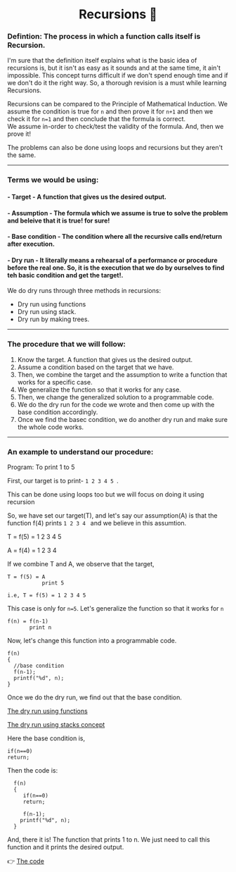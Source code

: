  <h1 align="center"> Recursions 🔄 </h1> 
 
 ### Defintion: The process in which a function calls itself is Recursion.
 
 I'm sure that the definition itself explains what is the basic idea of recursions is, but it isn't as easy as it sounds and at the same time, it ain't impossible.
 This concept turns difficult if we don't spend enough time and if we don't do it the right way. So, a thorough revision is a must while learning Recursions.
 
 Recursions can be compared to the Principle of Mathematical Induction. We assume the condition is true for `n` and then prove it for `n+1` and then we check it for `n=1` 
 and then conclude that the formula is correct.  
 We assume in-order to check/test the validity of the formula. And, then we prove it!
 
 The problems can also be done using loops and recursions but they aren't the same.
 
 ----
 ### Terms we would be using:
 #### - Target - A function that gives us the desired output.
 #### - Assumption - The formula which we assume is true to solve the problem and beleive that it is true! for sure!
 #### - Base condition - The condition where all the recursive calls end/return after execution.
 #### - Dry run - It literally means a rehearsal of a performance or procedure before the real one. So, it is the execution that we do by ourselves to find teh basic condition and get the target!.
 
 We do dry runs through three methods in recursions:
  - Dry run using functions
  - Dry run using stack.
  - Dry run by making trees.

 ----
 ### The procedure that we will follow:
 1. Know the target. A function that gives us the desired output.
 2. Assume a condition based on the target that we have.
 3. Then, we combine the target and the assumption to write a function that works for a specific case.
 4. We generalize the function so that it works for any case.
 5. Then, we change the generalized solution to a programmable code.
 6. We do the dry run for the code we wrote and then come up with the base condition accordingly.
 7. Once we find the basec condition, we do another dry run and make sure the whole code works.

----
 
### An example to understand our procedure:
 Program: To print 1 to 5
 
 First, our target is to print- `1 2 3 4 5 `.

This can be done using loops too but we will focus on doing it using recursion

So, we have set our target(T), and let's say our assumption(A) is that the function f(4) prints `1 2 3 4 ` and we believe in this assumtion.

T = f(5) = 1 2 3 4 5 

A = f(4) = 1 2 3 4 

If we combine T and A, we observe that the target,

    T = f(5) = A 
               print 5
        
    i.e, T = f(5) = 1 2 3 4 5 
    
This case is only for `n=5`. Let's generalize the function so that it works for `n`
  
    f(n) = f(n-1)
           print n
           
Now, let's change this function into a programmable code.

    f(n)
    {
      //base condition
      f(n-1);
      printf("%d", n);
    }
       
Once we do the dry run, we find out that the base condition.

[The dry run using functions](https://github.com/cleanhand/phase-1-Anjura/blob/main/Concepts/Recursions/Dry%20run%20using%20functions.md)

[The dry run using stacks concept](https://github.com/cleanhand/phase-1-Anjura/blob/main/Concepts/Recursions/Dry%20run%20using%20Stacks.md)

Here the base condition is,

    if(n==0)
    return;

Then the code is: 
   
      f(n)
      {
         if(n==0)
         return;
         
         f(n-1);
        printf("%d", n);
      }
  
And, there it is! The function that prints 1 to n. We just need to call this function and it prints the desired output. 

👉 [The code](https://github.com/cleanhand/phase-1-Anjura/blob/main/Problems/Recursions/toPrint1ton.c)
